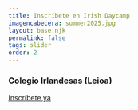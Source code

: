 ```yaml
---
title: Inscríbete en Irish Daycamp
imagencabecera: summer2025.jpg
layout: base.njk
permalink: false
tags: slider
order: 2
---
```


### Colegio Irlandesas (Leioa)

[Inscríbete ya](/inscripcion/camps/)
